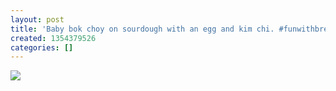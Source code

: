 ```yaml
---
layout: post
title: 'Baby bok choy on sourdough with an egg and kim chi. #funwithbreakfast'
created: 1354379526
categories: []
---
```

<img src="http://24.media.tumblr.com/tumblr_med1xikWGe1rsr8w3o1_500.jpg"/><br/><br/>
